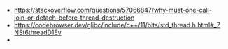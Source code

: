 - https://stackoverflow.com/questions/57066847/why-must-one-call-join-or-detach-before-thread-destruction
- https://codebrowser.dev/glibc/include/c++/11/bits/std_thread.h.html#_ZNSt6threadD1Ev
- 
